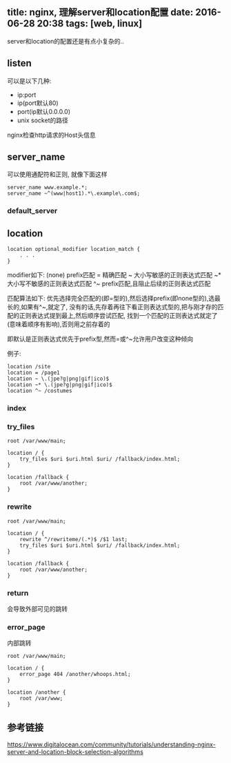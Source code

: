 title: nginx, 理解server和location配置
date: 2016-06-28 20:38
tags: [web, linux]
---

server和location的配置还是有点小复杂的..

<!--more-->

## listen

可以是以下几种:

* ip:port
* ip(port默认80)
* port(ip默认0.0.0.0)
* unix socket的路径

nginx检查http请求的Host头信息

## server_name

可以使用通配符和正则, 就像下面这样
```
server_name www.example.*;
server_name ~^(www|host1).*\.example\.com$;
```

### default_server

## location

```
location optional_modifier location_match {
    . . .
}
```
modifier如下:
(none)  prefix匹配
= 精确匹配
~ 大小写敏感的正则表达式匹配
~* 大小写不敏感的正则表达式匹配
^~ prefix匹配,且阻止后续的正则表达式匹配

匹配算法如下:
优先选择完全匹配的(即=型的),然后选择prefix(即none型的),选最长的,如果有^~,就定了,
没有的话,先存着再往下看正则表达式型的,把与刚才存的匹配的正则表达式提到最上,然后顺序尝试匹配,
找到一个匹配的正则表达式就定了(意味着顺序有影响),否则用之前存着的

即默认是正则表达式优先于prefix型,然而=或^~允许用户改变这种倾向

例子:
```
location /site
location = /page1
location ~ \.(jpe?g|png|gif|ico)$
location ~* \.(jpe?g|png|gif|ico)$
location ^~ /costumes
```

### index

### try_files

```
root /var/www/main;

location / {
    try_files $uri $uri.html $uri/ /fallback/index.html;
}

location /fallback {
    root /var/www/another;
}
```

### rewrite

```
root /var/www/main;

location / {
    rewrite ^/rewriteme/(.*)$ /$1 last;
    try_files $uri $uri.html $uri/ /fallback/index.html;
}

location /fallback {
    root /var/www/another;
}
```

### return

会导致外部可见的跳转

### error_page

内部跳转

```
root /var/www/main;

location / {
    error_page 404 /another/whoops.html;
}

location /another {
    root /var/www;
}
```

## 参考链接
https://www.digitalocean.com/community/tutorials/understanding-nginx-server-and-location-block-selection-algorithms


